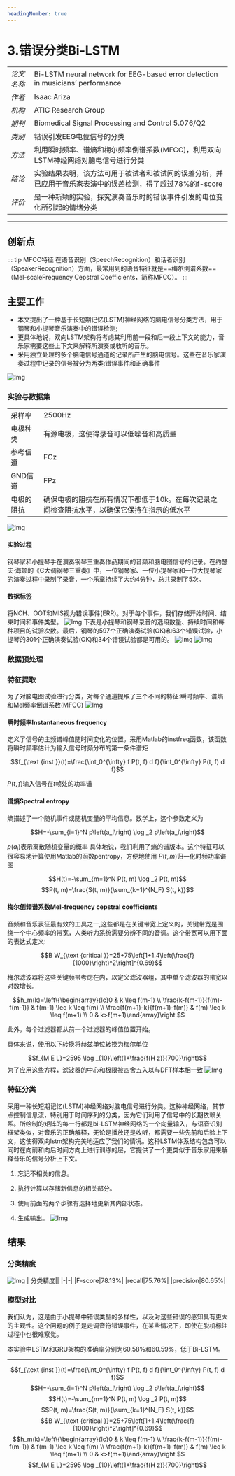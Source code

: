 ```yaml
---
headingNumber: true
---
```

# 3.错误分类Bi-LSTM

| ||
| -------- | -------- | 
| $论文名称$ | Bi-LSTM neural network for EEG-based error detection in musicians’ performance |
| $作者$ | Isaac Ariza |
| $机构$ |  ATIC Research Group |
| $期刊$ | Biomedical Signal Processing and Control 5.076/Q2 |
| $类别$ | 错误引发EEG电位信号的分类 |
| $方法$ | 利用瞬时频率、谱熵和梅尔频率倒谱系数(MFCC)，利用双向LSTM神经网络对脑电信号进行分类 |
| $结论$ | 实验结果表明，该方法可用于被试者和被试间的误差分析，并已应用于音乐家表演中的误差检测，得了超过78%的f-score |
| $评价$ | 是一种新颖的实验，探究演奏音乐时的错误事件引发的电位变化所引起的情绪分类|
---


## 创新点
::: tip MFCC特征
在语音识别（SpeechRecognition）和话者识别（SpeakerRecognition）方面，最常用到的语音特征就是==梅尔倒谱系数==（Mel-scaleFrequency Cepstral Coefficients，简称MFCC）。
:::
## 主要工作
- 本文提出了一种基于长短期记忆(LSTM)神经网络的脑电信号分类方法，用于钢琴和小提琴音乐演奏中的错误检测;
- 更具体地说，双向LSTM架构将考虑其利用前一段和后一段上下文的能力，音乐家需要这些上下文来解释所演奏或收听的音乐。
- 采用独立处理的多个脑电信号通道的记录所产生的脑电信号。这些在音乐家演奏过程中记录的信号被分为两类:错误事件和正确事件

![Img](https://imgpool.protodrive.xyz/img/yank-note-picgo-img-20230130025719.png#pic_center%20=400x)
### 实验与数据集
| ||
|-|-|
|采样率|2500Hz|
|电极种类|有源电极，这使得录音可以低噪音和高质量|
|参考信道|FCz|
|GND信道|FPz|
|电极的阻抗|确保电极的阻抗在所有情况下都低于10k。在每次记录之间检查阻抗水平，以确保它保持在指示的低水平|
![Img](https://imgpool.protodrive.xyz/img/yank-note-picgo-img-20230130024738.png#pic_center%20=400x)
#### 实验过程
钢琴家和小提琴手在演奏钢琴三重奏作品期间的音频和脑电图信号的记录。在约瑟夫·海顿的《G大调钢琴三重奏》中，一位钢琴家、一位小提琴家和一位大提琴家的演奏过程中录制了录音，一个乐章持续了大约4分钟，总共录制了5次。
#### 数据标签

将NCH、OOT和MIS视为错误事件(ERR)。对于每个事件，我们存储开始时间、结束时间和事件类型。
![Img](https://imgpool.protodrive.xyz/img/yank-note-picgo-img-20230130025251.png#pic_center%20=400x)
下表是小提琴和钢琴录音的选段数量、持续时间和每种项目的试验次数。最后，钢琴的597个正确演奏试验(OK)和63个错误试验，小提琴的301个正确演奏试验(OK)和34个错误试验都是可用的。
![Img](https://imgpool.protodrive.xyz/img/yank-note-picgo-img-20230130025445.png#pic_center%20=400x)
![Img](https://imgpool.protodrive.xyz/img/yank-note-picgo-img-20230130025452.png#pic_center%20=400x)


### 数据预处理

### 特征提取
为了对脑电图试验进行分类，对每个通道提取了三个不同的特征:瞬时频率、谱熵和Mel频率倒谱系数(MFCC)
![Img](https://imgpool.protodrive.xyz/img/yank-note-picgo-img-20230130192752.png#pic_center%20=400x)

#### 瞬时频率Instantaneous frequency
定义了信号的主频谱峰值随时间变化的位置。采用Matlab的instfreq函数，该函数将瞬时频率估计为输入信号时频分布的第一条件谱矩

$$f_{\text {inst }}(t)=\frac{\int_0^{\infty} f P(t, f) d f}{\int_0^{\infty} P(t, f) d f}$$

$P(t,f)$输入信号在$t$帧处的功率谱

#### 谱熵Spectral entropy
熵描述了一个随机事件或随机变量的平均信息。数学上，这个参数定义为

$$H=-\sum_{i=1}^N p\left(a_i\right) \log _2 p\left(a_i\right)$$

$p(a_i)$表示离散随机变量的概率
具体地说，我们利用了熵的谱版本。这个特征可以很容易地计算使用Matlab的函数pentropy，方便地使用
$P(t,m)$归一化时频功率谱图

$$H(t)=-\sum_{m=1}^N P(t, m) \log _2 P(t, m)$$
$$P(t, m)=\frac{S(t, m)}{\sum_{k=1}^{N_F} S(t, k)}$$


#### 梅尔倒频谱系数Mel-frequency cepstral coefficients
音频和音乐表征最有效的工具之一,这些都是在关键带宽上定义的，关键带宽是围绕一个中心频率的带宽，人类听力系统需要分辨不同的音调。这个带宽可以用下面的表达式定义:

$$B W_{\text {critical }}=25+75\left[1+1.4\left(\frac{f}{1000}\right)^2\right]^{0.69}$$

梅尔滤波器将这些关键频带考虑在内，以定义滤波器组，其中单个滤波器的带宽以对数增长。

$$h_m(k)=\left\{\begin{array}{lc}0 & k \leq f(m-1) \\ \frac{k-f(m-1)}{f(m)-f(m-1)} & f(m-1) \leq k \leq f(m) \\ \frac{f(m+1)-k}{f(m+1)-f(m)} & f(m) \leq k \leq f(m+1) \\ 0 & k>f(m+1)\end{array}\right.$$

此外，每个过滤器都从前一个过滤器的峰值位置开始。

具体来说，使用以下转换将赫兹单位转换为梅尔单位

$$f_{M E L}=2595 \log _{10}\left(1+\frac{f(H z)}{700}\right)$$
为了应用这些方程，滤波器的中心和极限被四舍五入以与DFT样本相一致
![Img](https://imgpool.protodrive.xyz/img/yank-note-picgo-img-20230130210411.png#pic_center%20=400x)






### 特征分类
采用一种长短期记忆(LSTM)神经网络对脑电信号进行分类。这种神经网络，其节点控制信息流，特别用于时间序列的分类，因为它们利用了信号中的长期依赖关系。所绘制的矩阵的每一行都是bi-LSTM神经网络的一个向量输入，与语音识别框架类似，对音乐的正确解释，无论是播放还是收听，都需要一些先前和后验上下文，这使得双向lstm架构完美地适应了我们的情况。这种LSTM体系结构包含可以同时在向前和向后时间方向上进行训练的层，它提供了一个更类似于音乐家用来解释音乐的信号分析上下文。

1. 忘记不相关的信息。

2. 执行计算以存储新信息的相关部分。

3. 使用前面的两个步骤有选择地更新其内部状态。

4. 生成输出。
![Img](https://imgpool.protodrive.xyz/img/yank-note-picgo-img-20230130214954.png#pic_center%20=400x)


## 结果

### 分类精度
![Img](https://imgpool.protodrive.xyz/img/yank-note-picgo-img-20230130215133.png#pic_center%20=400x)
| 分类精度||
|-|-|
|F-score|78.13%|
|recall|75.76%|
|precision|80.65%|
### 模型对比
我们认为，这是由于小提琴中错误类型的多样性，以及对这些错误的感知具有更大的主观性。这个问题的例子是走调音符错误事件，在某些情况下，即使在脱机标注过程中也很难察觉。

本实验中LSTM和GRU架构的准确率分别为60.58%和60.59%，低于Bi-LSTM。


---

$$f_{\text {inst }}(t)=\frac{\int_0^{\infty} f P(t, f) d f}{\int_0^{\infty} P(t, f) d f}$$
$$H=-\sum_{i=1}^N p\left(a_i\right) \log _2 p\left(a_i\right)$$
$$H(t)=-\sum_{m=1}^N P(t, m) \log _2 P(t, m)$$
$$P(t, m)=\frac{S(t, m)}{\sum_{k=1}^{N_F} S(t, k)}$$
$$B W_{\text {critical }}=25+75\left[1+1.4\left(\frac{f}{1000}\right)^2\right]^{0.69}$$
$$h_m(k)=\left\{\begin{array}{lc}0 & k \leq f(m-1) \\ \frac{k-f(m-1)}{f(m)-f(m-1)} & f(m-1) \leq k \leq f(m) \\ \frac{f(m+1)-k}{f(m+1)-f(m)} & f(m) \leq k \leq f(m+1) \\ 0 & k>f(m+1)\end{array}\right.$$
$$f_{M E L}=2595 \log _{10}\left(1+\frac{f(H z)}{700}\right)$$